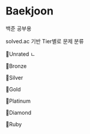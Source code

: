 # Baekjoon
백준 공부용

solved.ac 기반 Tier별로 문제 분류

📂Unrated
ㄴ

📂Bronze

📂Silver

📂Gold

📂Platinum

📂Diamond

📂Ruby
